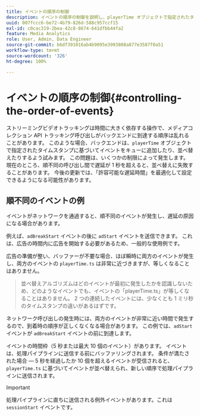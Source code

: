 ```yaml
---
title: イベントの順序の制御
description: イベントの順序の制御を説明し、playerTime オブジェクトで指定されたタイムスタンプに基づいてイベントを並べ替える方法について説明します。
uuid: 007fccc6-be72-4b79-826d-588c957ccf15
exl-id: c0cac319-2bea-42c8-8674-641dfbb44fa2
feature: Media Analytics
role: User, Admin, Data Engineer
source-git-commit: b6df391016ab4b9095e3993808a877e3587f0a51
workflow-type: tm+mt
source-wordcount: '326'
ht-degree: 100%

---
```


# イベントの順序の制御{#controlling-the-order-of-events}

ストリーミングビデオトラッキングは時間に大きく依存する操作で、メディアコレクション API トラッキング呼び出しがバックエンドに到達する順序は乱れることがあります。 このような場合、バックエンドは、`playerTime` オブジェクトで指定されたタイムスタンプに基づいてイベントをキューに追加したり、並べ替えたりするよう試みます。  この問題は、いくつかの制限によって発生します。 現在のところ、順不同の呼び出し間で遅延が 1 秒を超えると、並べ替えに失敗することがあります。 今後の更新では、「許容可能な遅延時間」を最適化して設定できるようになる可能性があります。

## 順不同のイベントの例

イベントがネットワークを通過すると、順不同のイベントが発生し、遅延の原因になる場合があります。

例えば、`adBreakStart` イベントの後に `adStart` イベントを送信できます。 これは、広告の時間内に広告を開始する必要があるため、一般的な使用例です。

広告の準備が整い、バッファーが不要な場合、ほぼ瞬時に両方のイベントが発生し、両方のイベントの `playerTime.ts` は非常に近づきますが、等しくなることはありません。

> 並べ替えアルゴリズムはどのイベントが最初に発生したかを認識しないため、どのようなイベントでも、イベントの「playerTime.ts」が等しくなることはありません。 2 つの連続したイベントには、少なくとも 1 ミリ秒のタイムスタンプの違いがあるはずです。

ネットワーク呼び出しの発生時には、両方のイベントが非常に近い時間で発生するので、到着時の順序が正しくなくなる場合があります。 この例では、`adStart` イベントが `adBreakStart` イベントの前に到達します。


イベントの時間枠（5 秒または最大 10 個のイベント）があります。 イベントは、処理パイプラインに送信する前にバッファリングされます。 条件が満たされた場合 — 5 秒を経過したか 10 個を超えるイベントが受信されると、`playerTime.ts` に基づいてイベントが並べ替えられ、新しい順序で処理パイプラインに送信されます。

>[!IMPORTANT]
>
>処理パイプラインに直ちに送信される例外イベントがあります。これは `sessionStart` イベントです。
